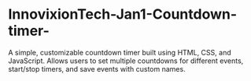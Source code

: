 # InnovixionTech-Jan1-Countdown-timer-
A simple, customizable countdown timer built using HTML, CSS, and JavaScript. Allows users to set multiple countdowns for different events, start/stop timers, and save events with custom names.
